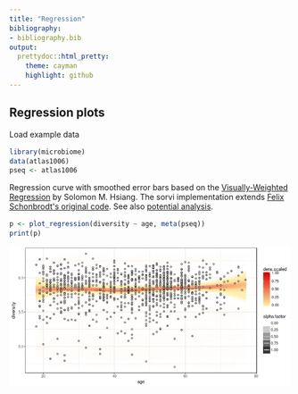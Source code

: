 ```yaml
---
title: "Regression"
bibliography: 
- bibliography.bib
output: 
  prettydoc::html_pretty:
    theme: cayman
    highlight: github
---
```

<!--
  %\VignetteEngine{knitr::rmarkdown}
  %\VignetteIndexEntry{microbiome tutorial - regression}
  %\usepackage[utf8]{inputenc}
  %\VignetteEncoding{UTF-8}  
-->


## Regression plots

Load example data


```r
library(microbiome)
data(atlas1006)
pseq <- atlas1006
```

Regression curve with smoothed error bars based on
the [Visually-Weighted Regression](http://www.fight-entropy.com/2012/07/visually-weighted-regression.html) by Solomon M. Hsiang. The sorvi implementation extends [Felix Schonbrodt's original code](http://www.nicebread.de/visually-weighted-watercolor-plots-new-variants-please-vote/). See also [potential analysis](Potential.html).


```r
p <- plot_regression(diversity ~ age, meta(pseq))
print(p)
```

![plot of chunk variability-regression](figure/variability-regression-1.png)

